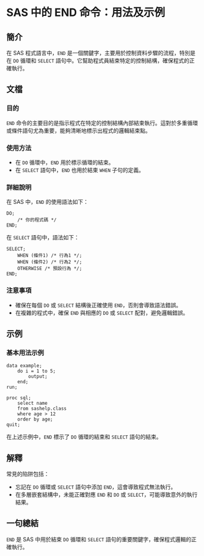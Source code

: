 <!--
Meta Description: # SAS 中的 END 命令：用法及示例 ## 簡介 在 SAS 程式語言中，`END` 是一個關鍵字，主要用於控制資料步驟的流程，特別是在 `DO` 循環和 `SELECT` 語句中。它幫助程式員結束特定的控制結構，確保程式的正確執行。 ## 文檔 ### 目的 `END` 命令的主要目的是指示...
Meta Keywords: end, select, sas, 語句中, when
-->

# SAS 中的 END 命令：用法及示例

## 簡介
在 SAS 程式語言中，`END` 是一個關鍵字，主要用於控制資料步驟的流程，特別是在 `DO` 循環和 `SELECT` 語句中。它幫助程式員結束特定的控制結構，確保程式的正確執行。

## 文檔
### 目的
`END` 命令的主要目的是指示程式在特定的控制結構內部結束執行。這對於多重循環或條件語句尤為重要，能夠清晰地標示出程式的邏輯結束點。

### 使用方法
- 在 `DO` 循環中，`END` 用於標示循環的結束。
- 在 `SELECT` 語句中，`END` 也用於結束 `WHEN` 子句的定義。

### 詳細說明
在 SAS 中，`END` 的使用語法如下：

```sas
DO;
    /* 你的程式碼 */
END;
```

在 `SELECT` 語句中，語法如下：

```sas
SELECT;
    WHEN (條件1) /* 行為1 */;
    WHEN (條件2) /* 行為2 */;
    OTHERWISE /* 預設行為 */;
END;
```

### 注意事項
- 確保在每個 `DO` 或 `SELECT` 結構後正確使用 `END`，否則會導致語法錯誤。
- 在複雜的程式中，確保 `END` 與相應的 `DO` 或 `SELECT` 配對，避免邏輯錯誤。

## 示例
### 基本用法示例
```sas
data example;
    do i = 1 to 5;
        output;
    end;
run;

proc sql;
    select name
    from sashelp.class
    where age > 12
    order by age;
quit;
```

在上述示例中，`END` 標示了 `DO` 循環的結束和 `SELECT` 語句的結束。

## 解釋
常見的陷阱包括：
- 忘記在 `DO` 循環或 `SELECT` 語句中添加 `END`，這會導致程式無法執行。
- 在多層嵌套結構中，未能正確對應 `END` 和 `DO` 或 `SELECT`，可能導致意外的執行結果。

## 一句總結
`END` 是 SAS 中用於結束 `DO` 循環和 `SELECT` 語句的重要關鍵字，確保程式邏輯的正確執行。